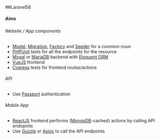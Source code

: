 ##Laravel58

##### Aims
###### Website / App components
- [Model](https://laravel.com/docs/5.8/eloquent#defining-models), [Migration](https://laravel.com/docs/5.8/migrations), [Factory](https://laravel.com/docs/5.8/database-testing#generating-factories)  and [Seeder](https://laravel.com/docs/5.8/seeding) for a common noun
- [PHPUnit](https://phpunit.de) tests for all the endpoints for the resource
- [Mysql](https://laravel.com/docs/5.8/database) or [MariaDB](https://laravel.com/docs/5.8/database) backend with [Eloquent ORM](https://laravel.com/docs/5.8/eloquent)
- [VueJS](https://vuejs.org) frontend
- [Cypress](https://www.cypress.io) tests for frontend routes/actions

###### API
- Use [Passport](https://laravel.com/docs/5.8/passport) authentication

###### Mobile App
- [ReactJS](https://reactjs.org) frontend performs ([MongoDB](https://www.mongodb.com)-cached) actions by calling API endopints
- Use [Guzzle](https://packagist.org/packages/guzzlehttp/guzzle) or [Axios](https://github.com/axios/axios) to call the API endpoints